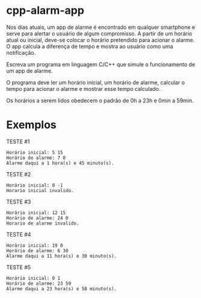 # cpp-alarm-app

Nos dias atuais, um app de alarme é encontrado em qualquer smartphone e serve para alertar o usuário de algum compromisso. A partir de um horário atual ou inicial, deve-se colocar o horário pretendido para acionar o alarme. O app calcula a diferença de tempo e mostra ao usuário como uma notificação.

Escreva um programa em linguagem C/C++ que simule o funcionamento de um app de alarme. 

O programa deve ler um horário inicial, um horário de alarme, calcular o tempo para acionar o alarme e mostrar esse tempo calculado.

Os horários a serem lidos obedecem o padrão de 0h a 23h e 0min a 59min.

# Exemplos

TESTE #1
```
Horário inicial: 5 15
Horário de alarme: 7 0
Alarme daqui a 1 hora(s) e 45 minuto(s).
```

TESTE #2
```
Horário inicial: 0 -1
Horario inicial invalido.
```

TESTE #3 
```
Horário inicial: 12 15
Horário de alarme: 24 0
Horario de alarme invalido.
```

TESTE #4
```
Horário inicial: 19 0
Horário de alarme: 6 30
Alarme daqui a 11 hora(s) e 30 minuto(s).
```

TESTE #5
```
Horário inicial: 0 1
Horário de alarme: 23 59
Alarme daqui a 23 hora(s) e 58 minuto(s).
```
